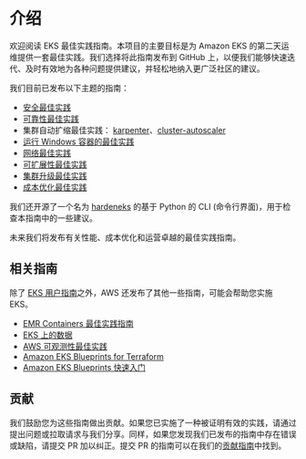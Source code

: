 # 介绍
欢迎阅读 EKS 最佳实践指南。本项目的主要目标是为 Amazon EKS 的第二天运维提供一套最佳实践。我们选择将此指南发布到 GitHub 上，以便我们能够快速迭代、及时有效地为各种问题提供建议，并轻松地纳入更广泛社区的建议。

我们目前已发布以下主题的指南：

* [安全最佳实践](security/docs/)
* [可靠性最佳实践](reliability/docs/)
* 集群自动扩缩最佳实践： [karpenter](karpenter/)、[cluster-autoscaler](cluster-autoscaling/)
* [运行 Windows 容器的最佳实践](windows/docs/ami/)
* [网络最佳实践](networking/index/)
* [可扩展性最佳实践](scalability/docs/)
* [集群升级最佳实践](upgrades/)
* [成本优化最佳实践](cost_optimization/cfm_framework.md)

我们还开源了一个名为 [hardeneks](https://github.com/aws-samples/hardeneks) 的基于 Python 的 CLI (命令行界面)，用于检查本指南中的一些建议。

未来我们将发布有关性能、成本优化和运营卓越的最佳实践指南。

## 相关指南
除了 [EKS 用户指南](https://docs.aws.amazon.com/eks/latest/userguide/what-is-eks.html)之外，AWS 还发布了其他一些指南，可能会帮助您实施 EKS。

* [EMR Containers 最佳实践指南](https://aws.github.io/aws-emr-containers-best-practices/)
* [EKS 上的数据](https://awslabs.github.io/data-on-eks/)
* [AWS 可观测性最佳实践](https://aws-observability.github.io/observability-best-practices/)
* [Amazon EKS Blueprints for Terraform](https://aws-ia.github.io/terraform-aws-eks-blueprints/)
* [Amazon EKS Blueprints 快速入门](https://aws-quickstart.github.io/cdk-eks-blueprints/)

## 贡献
我们鼓励您为这些指南做出贡献。如果您已实施了一种被证明有效的实践，请通过提出问题或拉取请求与我们分享。同样，如果您发现我们已发布的指南中存在错误或缺陷，请提交 PR 加以纠正。提交 PR 的指南可以在我们的[贡献指南](https://github.com/aws/aws-eks-best-practices/blob/master/CONTRIBUTING.md)中找到。